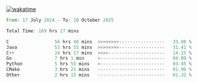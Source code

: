 [![wakatime](https://wakatime.com/badge/user/5970ac98-85fb-4bfd-a7d8-142e7d5bd274.svg)](https://wakatime.com/@5970ac98-85fb-4bfd-a7d8-142e7d5bd274)

<!--START_SECTION:waka-->

```rust
From: 17 July 2024 - To: 10 October 2025

Total Time: 169 hrs 27 mins

C                 56 hrs 48 mins  >>>>>>>>-----------------   33.08 %
Java              53 hrs 55 mins  >>>>>>>>-----------------   31.41 %
C++               24 hrs 17 mins  >>>>---------------------   14.15 %
Go                7 hrs 1 min     >------------------------   04.09 %
Python            5 hrs 55 mins   >------------------------   03.45 %
CMake             3 hrs 21 mins   -------------------------   01.96 %
Other             2 hrs 15 mins   -------------------------   01.32 %
```

<!--END_SECTION:waka-->
